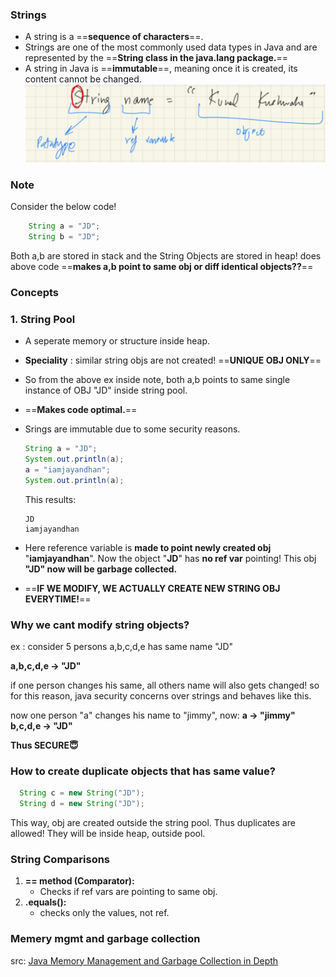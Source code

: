 ### Strings

* A string is a ==**sequence of characters**==. 
* Strings are one of the most commonly used data types in Java and are represented by the ==**String class in the java.lang package.**==
* A string in Java is ==**immutable**==, meaning once it is created, its content cannot be changed.
![string](../images/image1.png)

### **Note**
Consider the below code!
```java
    String a = "JD";
    String b = "JD";
```
Both a,b are stored in stack and the String Objects are stored in heap!
does above code ==**makes a,b point to same obj or diff identical objects??**==

### Concepts
### 1. **String Pool**
  * A seperate memory or structure inside heap.
  * **Speciality** : similar string objs are not created! ==**UNIQUE OBJ ONLY**==
  * So from the above ex inside note, both a,b points to same single instance of OBJ "JD" inside string pool.
  * ==**Makes code optimal.**==
  * Srings are immutable due to some security reasons.
  
    ```java
    String a = "JD";
    System.out.println(a);
    a = "iamjayandhan";
    System.out.println(a);
    ```

    This results:
    ```console
    JD
    iamjayandhan
    ```
  * Here reference variable is **made to point newly created obj** "**iamjayandhan**". Now the object "**JD**" has **no ref var** pointing! This obj **"JD" now will be garbage collected.**
  * ==**IF WE MODIFY, WE ACTUALLY CREATE NEW STRING OBJ EVERYTIME!**==

### Why we cant modify string objects?
ex : consider 5 persons a,b,c,d,e has same name "JD"

**a,b,c,d,e -> "JD"**

if one person changes his same, all others name will also gets changed!
so for this reason, java security concerns over strings and behaves like this.

now one person "a" changes his name to "jimmy", now:
**a -> "jimmy"**
**b,c,d,e -> "JD"**

**Thus SECURE😇**

### How to create duplicate objects that has same value?
```java
  String c = new String("JD");
  String d = new String("JD");
```
This way, obj are created outside the string pool.
Thus duplicates are allowed! They will be inside heap, outside pool.


### String Comparisons
1. **== method (Comparator):**
   * Checks if ref vars are pointing to same obj.
2. **.equals():**
   * checks only the values, not ref.
  

### Memery mgmt and garbage collection
src: [Java Memory Management and Garbage Collection in Depth](https://www.youtube.com/watch?v=vz6vSZRuS2M)

